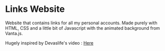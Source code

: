 # Links Website
Website that contains links for all my personal accounts. Made purely with HTML, CSS and a little bit of Javascript with the animated background from Vanta.js.

Hugely inspired by Devaslife's video : 
[Here](https://www.youtube.com/watch?v=u71pHOyvBpz)
